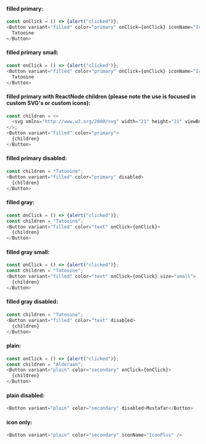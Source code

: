 #### filled primary:

```js
const onClick = () => {alert("clicked")};
<Button variant="filled" color="primary" onClick={onClick} iconName="IconPlus">
  Tatooine
</Button>
```
#### filled primary small:

```js
const onClick = () => {alert("clicked")};
<Button variant="filled" color="primary" onClick={onClick} iconName="IconPlus" size="small">
  Tatooine
</Button>
```


#### filled primary with ReactNode children (please note the use is focused in custom SVG's or custom icons):

```js
const children = <>
  <svg xmlns="http://www.w3.org/2000/svg" width="21" height="21" viewBox="0 0 21 21"><title>MS-SymbolLockup</title><rect x="1" y="1" width="9" height="9" fill="#f25022"/><rect x="1" y="11" width="9" height="9" fill="#00a4ef"/><rect x="11" y="1" width="9" height="9" fill="#7fba00"/><rect x="11" y="11" width="9" height="9" fill="#ffb900"/></svg>
</>;
<Button variant="filled" color="primary">
  {children}
</Button>
```

#### filled primary disabled:

```js
const children = "Tatooine";
<Button variant="filled" color="primary" disabled>
  {children}
</Button>
```


#### filled gray:

```js
const onClick = () => {alert("clicked")};
const children = "Tatooine";
<Button variant="filled" color="text" onClick={onClick}>
  {children}
</Button>
```
#### filled gray small:

```js
const onClick = () => {alert("clicked")};
const children = "Tatooine";
<Button variant="filled" color="text" onClick={onClick} size="small">
  {children}
</Button>
```


#### filled gray disabled:

```js
const children = "Tatooine";
<Button variant="filled" color="text" disabled>
  {children}
</Button>
```

#### plain:

```js
const onClick = () => {alert("clicked")};
const children = "Alderaan";
<Button variant="plain" color="secondary" onClick={onClick}>
  {children}
</Button>
```

#### plain disabled:

```js
<Button variant="plain" color="secondary" disabled>Mustafar</Button>
```

#### icon only:

```js
<Button variant="plain" color="secondary" iconName="IconPlus" />
```
